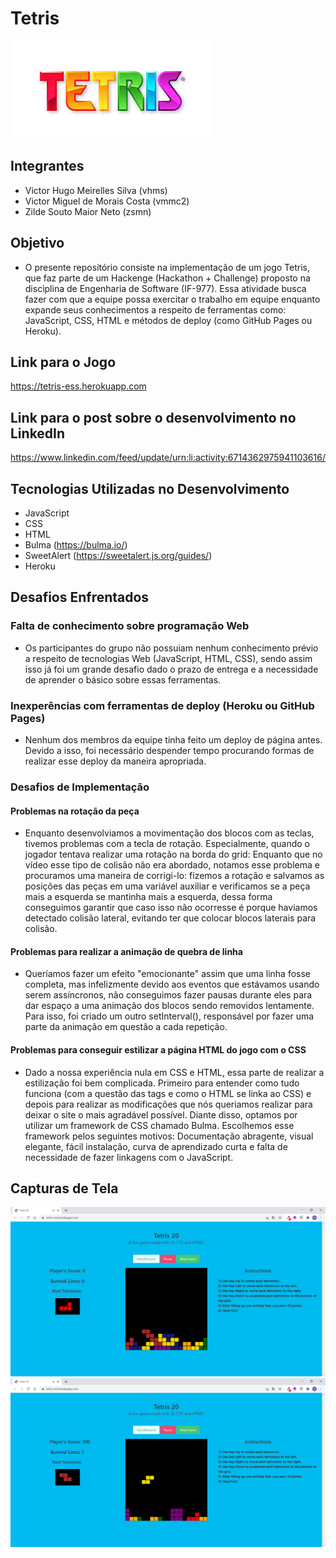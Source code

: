 # Tetris
![[logo11]()](misc/img/logo.jpg)

## Integrantes
* Victor Hugo Meirelles Silva (vhms)
* Victor Miguel de Morais Costa (vmmc2)
* Zilde Souto Maior Neto (zsmn)

## Objetivo
* O presente repositório consiste na implementação de um jogo Tetris, que faz parte de um Hackenge (Hackathon + Challenge) proposto na disciplina de Engenharia de Software (IF-977). Essa atividade busca fazer com que a equipe possa exercitar o trabalho em equipe enquanto expande seus conhecimentos a respeito de ferramentas como: JavaScript, CSS, HTML e métodos de deploy (como GitHub Pages ou Heroku).

## Link para o Jogo
https://tetris-ess.herokuapp.com

## Link para o post sobre o desenvolvimento no LinkedIn
https://www.linkedin.com/feed/update/urn:li:activity:6714362975941103616/

## Tecnologias Utilizadas no Desenvolvimento
* JavaScript
* CSS
* HTML
* Bulma (https://bulma.io/)
* SweetAlert (https://sweetalert.js.org/guides/)
* Heroku 

## Desafios Enfrentados
### Falta de conhecimento sobre programação Web
* Os participantes do grupo não possuiam nenhum conhecimento prévio a respeito de tecnologias Web (JavaScript, HTML, CSS), sendo assim isso já foi um grande desafio dado o prazo de entrega e a necessidade de aprender o básico sobre essas ferramentas.
### Inexperências com ferramentas de deploy (Heroku ou GitHub Pages)
* Nenhum dos membros da equipe tinha feito um deploy de página antes. Devido a isso, foi necessário despender tempo procurando formas de realizar esse deploy da maneira apropriada.
### Desafios de Implementação
#### Problemas na rotação da peça
* Enquanto desenvolviamos a movimentação dos blocos com as teclas, tivemos problemas com a tecla de rotação. Especialmente, quando o jogador tentava realizar uma rotação na borda do grid: Enquanto que no vídeo esse tipo de colisão não era abordado, notamos esse problema e procuramos uma maneira de corrigi-lo: fizemos a rotação e salvamos as posições das peças em uma variável auxiliar e verificamos se a peça mais a esquerda se mantinha mais a esquerda, dessa forma conseguimos garantir que caso isso não ocorresse é porque haviamos detectado colisão lateral, evitando ter que colocar blocos laterais para colisão.
#### Problemas para realizar a animação de quebra de linha
* Queríamos fazer um efeito "emocionante" assim que uma linha fosse completa, mas infelizmente devido aos eventos que estávamos usando serem assíncronos, não conseguimos fazer pausas durante eles para dar espaço a uma animação dos blocos sendo removidos lentamente. Para isso, foi criado um outro setInterval(), responsável por fazer uma parte da animação em questão a cada repetição.
#### Problemas para conseguir estilizar a página HTML do jogo com o CSS
* Dado a nossa experiência nula em CSS e HTML, essa parte de realizar a estilização foi bem complicada. Primeiro para entender como tudo funciona (com a questão das tags e como o HTML se linka ao CSS) e depois para realizar as modificações que nós queriamos realizar para deixar o site o mais agradável possível. Diante disso, optamos por utilizar um framework de CSS chamado Bulma. Escolhemos esse framework pelos seguintes motivos: Documentação abragente, visual elegante, fácil instalação, curva de aprendizado curta e falta de necessidade de fazer linkagens com o JavaScript.

## Capturas de Tela
![[scap1]()](misc/img/screenshot2.png)
![[scap2]()](misc/img/screenshot3.png)
